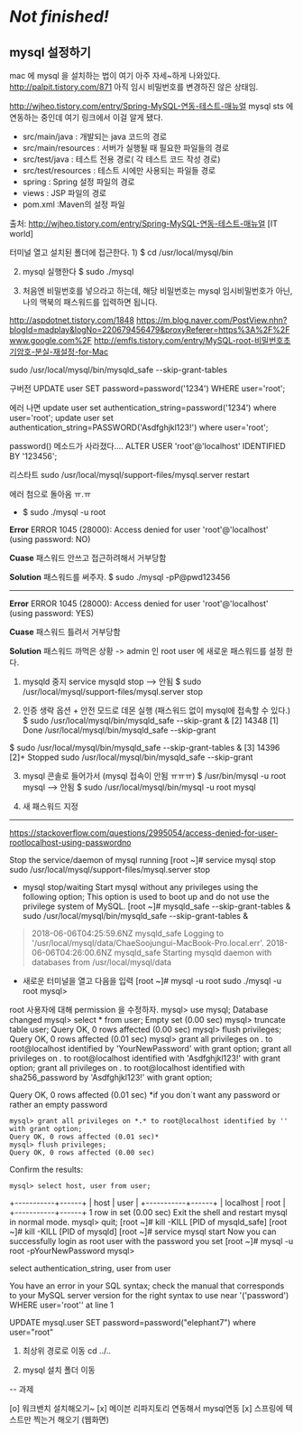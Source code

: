 # *Not finished!*
## mysql 설정하기

mac 에 mysql 을 설치하는 법이 여기 아주 자세~하게 나와있다. http://palpit.tistory.com/871
아직 임시 비밀번호를 변경하진 않은 상태임.

http://wjheo.tistory.com/entry/Spring-MySQL-연동-테스트-매뉴얼
mysql sts 에 연동하는 중인데 여기 링크에서 이걸 알게 됐다.
- src/main/java : 개발되는 java 코드의 경로
- src/main/resources : 서버가 실행될 때 필요한 파일들의 경로
- src/test/java : 테스트 전용 경로( 각 테스트 코드 작성 경로)
- src/test/resources : 테스트 시에만 사용되는 파일들 경로
- spring : Spring 설정 파일의 경로
- views : JSP 파일의 경로
- pom.xml :Maven의 설정 파일


출처: http://wjheo.tistory.com/entry/Spring-MySQL-연동-테스트-매뉴얼 [IT world]

터미널 열고
설치된 폴더에 접근한다.
1) 
$ cd /usr/local/mysql/bin

2) mysql 실행한다
$ sudo ./mysql

3) 처음엔 비밀번호를 넣으라고 하는데, 해당 비밀번호는 mysql 임시비밀번호가 아닌, 나의 맥북의 패스워드를 입력하면 됩니다.

http://aspdotnet.tistory.com/1848
https://m.blog.naver.com/PostView.nhn?blogId=madplay&logNo=220679456479&proxyReferer=https%3A%2F%2Fwww.google.com%2F
http://emfls.tistory.com/entry/MySQL-root-비밀번호초기암호-분실-재설정-for-Mac

sudo /usr/local/mysql/bin/mysqld_safe --skip-grant-tables

구버전
UPDATE user SET password=password('1234') WHERE user='root';

에러 나면
update user set authentication_string=password('1234') where user='root';
update user set authentication_string=PASSWORD('Asdfghjkl123!') where user='root';

password() 메소드가 사라졌다....
ALTER USER 'root'@'localhost' IDENTIFIED BY '123456';

리스타트
sudo /usr/local/mysql/support-files/mysql.server restart

에러 첨으로 돌아옴 ㅠ.ㅠ

- $ sudo ./mysql -u root

**Error**
ERROR 1045 (28000): Access denied for user 'root'@'localhost' (using password: NO)

**Cuase**
패스워드 안쓰고 접근하려해서 거부당함

**Solution**
패스워드를 써주자.
$ sudo ./mysql -pP@pwd123456

---

**Error**
ERROR 1045 (28000): Access denied for user 'root'@'localhost' (using password: YES)

**Cuase**
패스워드 틀려서 거부당함

**Solution**
패스워드 까먹은 상황 -> admin 인 root user 에 새로운 패스워드를 설정 한다.
1) mysqld 중지
service mysqld stop --> 안됨
$ sudo /usr/local/mysql/support-files/mysql.server stop

2) 인증 생략 옵션 + 안전 모드로 데몬 실행 (패스워드 없이 mysql에 접속할 수 있다.)
$ sudo /usr/local/mysql/bin/mysqld_safe --skip-grant &
[2] 14348
[1]   Done                    /usr/local/mysql/bin/mysqld_safe --skip-grant

$ sudo /usr/local/mysql/bin/mysqld_safe --skip-grant-tables &
[3] 14396
[2]+  Stopped                 sudo /usr/local/mysql/bin/mysqld_safe --skip-grant

3) mysql 콘솔로 들어가서 (mysql 접속이 안됨 ㅠㅠㅠ)
$ /usr/bin/mysql -u root mysql --> 안됨
$ sudo /usr/local/mysql/bin/mysql -u root mysql

4) 새 패스워드 지정


--- 
https://stackoverflow.com/questions/2995054/access-denied-for-user-rootlocalhost-using-passwordno

Stop the service/daemon of mysql running
[root ~]# service mysql stop   
sudo /usr/local/mysql/support-files/mysql.server stop

- mysql stop/waiting
Start mysql without any privileges using the following option; 
This option is used to boot up and do not use the privilege system of MySQL.
[root ~]# mysqld_safe --skip-grant-tables &
sudo /usr/local/mysql/bin/mysqld_safe --skip-grant-tables &

> 2018-06-06T04:25:59.6NZ mysqld_safe Logging to '/usr/local/mysql/data/ChaeSoojungui-MacBook-Pro.local.err'.
> 2018-06-06T04:26:00.6NZ mysqld_safe Starting mysqld daemon with databases from /usr/local/mysql/data


- 새로운 터미널을 열고 다음을 입력
[root ~]# mysql -u root
sudo ./mysql -u root
mysql> 

root 사용자에 대해 permission 을 수정하자.
mysql> use mysql;
Database changed
mysql> select * from  user;
Empty set (0.00 sec)
mysql> truncate table user;
Query OK, 0 rows affected (0.00 sec)
mysql> flush privileges;
Query OK, 0 rows affected (0.01 sec)
mysql> grant all privileges on *.* to root@localhost identified by 'YourNewPassword' with grant option;
grant all privileges on *.* to root@localhost identified with 'Asdfghjkl123!' with grant option;
grant all privileges on *.* to root@localhost identified with sha256_password by 'Asdfghjkl123!' with grant option;

Query OK, 0 rows affected (0.01 sec)
*if you don`t want any password or rather an empty password

    mysql> grant all privileges on *.* to root@localhost identified by '' with grant option;
    Query OK, 0 rows affected (0.01 sec)*
    mysql> flush privileges;
    Query OK, 0 rows affected (0.00 sec)
Confirm the results:

    mysql> select host, user from user;
+-----------+------+
| host      | user |
+-----------+------+
| localhost | root |
+-----------+------+
1 row in set (0.00 sec)
Exit the shell and restart mysql in normal mode.
mysql> quit;
[root ~]# kill -KILL [PID of mysqld_safe]
[root ~]# kill -KILL [PID of mysqld]
[root ~]# service mysql start
Now you can successfully login as root user with the password you set
 [root ~]# mysql -u root -pYourNewPassword 
 mysql> 

select authentication_string, user from user 


You have an error in your SQL syntax; check the manual that corresponds to your MySQL server version for the right syntax to use near '('password') WHERE user='root'' at line 1


UPDATE mysql.user SET password=password("elephant7") where user="root"

1) 최상위 경로로 이동
cd ../..

2) mysql 설치 폴더 이동


-- 과제

[o] 워크밴치 설치해오기~
[x] 메이븐 리파지토리 연동해서 mysql연동
[x] 스프링에 텍스트만 찍는거 해오기 (웹화면)

